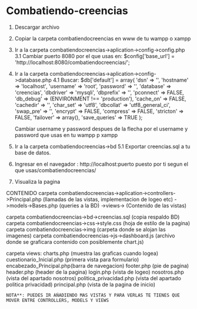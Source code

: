 # Combatiendo-creencias
1. Descargar archivo
2. Copiar la carpeta combatiendocreencias en www de tu wampp o xampp
3. Ir a la carpeta combatiendocreencias->aplication->config->config.php
  3.1 Cambiar puerto 8080 por el que usas en: $config['base_url'] = 'http://localhost:8080/combatiendocreencias/';
4. Ir a la carpeta combatiendocreencias->aplication->config->database.php
  4.1 Buscar:
      $db['default'] = array(
        'dsn'	=> '',
        'hostname' => 'localhost',
        'username' => 'root',
        'password' => '',
        'database' => 'creencias',
        'dbdriver' => 'mysqli',
        'dbprefix' => '',
        'pconnect' => FALSE,
        'db_debug' => (ENVIRONMENT !== 'production'),
        'cache_on' => FALSE,
        'cachedir' => '',
        'char_set' => 'utf8',
        'dbcollat' => 'utf8_general_ci',
        'swap_pre' => '',
        'encrypt' => FALSE,
        'compress' => FALSE,
        'stricton' => FALSE,
        'failover' => array(),
        'save_queries' => TRUE
      );
      
      Cambiar username y password despues de la flecha por el username y password que usas en tu wampp p xampp
 5. Ir a la carpeta combatiendocreencias->bd
    5.1 Exportar creencias.sql a tu base de datos.
 6. Ingresar en el navegador : http://localhost:puerto puesto por ti segun el que usas/combatiendocreencias/
 
 7. Visualiza la pagina
 
 CONTENIDO
 carpeta combatiendocreencias->aplication->controllers->Principal.php (llamadas de las vistas, implementacion de logeo etc)
                                         ->models->Bases.php (queries a la BD)
                                         ->views-> (Contenido de las vistas)
 
 carpeta combatiendocreencias->bd->creencias.sql (copia respaldo BD)
 carpeta combatiendocreencias->css->style.css (hoja de estilo de la pagina)
 carpeta combatiendocreencias->img (carpeta donde se alojan las imagenes)
 carpeta combatiendocreencias->js->dashboard.js (archivo donde se graficara contenido con posiblemente chart.js)
 
  carpeta views:
    charts.php (muestra las graficas cuando logea)
    cuestionario_Inicial.php (primera vista para formulario)
    encabezado_Principal.php(barra de navegacion)
    footer.php (pie de pagina)
    header.php (header de la pagina)
    login.php (vista de logeo)
    nosotros.php (vista del apartado nosotros)
    politica_privacidad.php (vista del apartado politica privacidad)
    principal.php (vista de la pagina de inicio)
    
    NOTA**: PUEDES IR AÑADIENDO MAS VISTAS Y PARA VERLAS TE TIENES QUE MOVER ENTRE CONTROLLERS, MODELS Y VIEWS 
